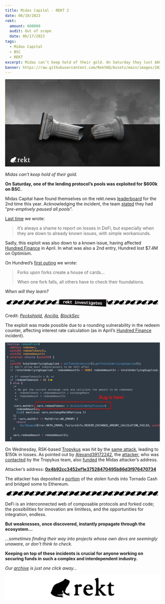 ```yaml
---
title: Midas Capital - REKT 2
date: 06/19/2023
rekt:
  amount: 600000
  audit: Out of scope
  date: 06/17/2023
tags:
  - Midas Capital
  - BSC
  - REKT
excerpt: Midas can’t keep hold of their gold. On Saturday they lost $600k to a known vulnerability, again. Weaknesses, once discovered, instantly propagate through the ecosystem… When will they learn?
banner: https://raw.githubusercontent.com/RektHQ/Assets/main/images/2023/01/midas2-header.png
---
```


![](https://raw.githubusercontent.com/RektHQ/Assets/main/images/2023/01/midas2-header.png)

_Midas can’t keep hold of their gold._

**On Saturday, one of the lending protocol’s pools was exploited for $600k on BSC.**

Midas Capital have found themselves on the rekt.news [leaderboard](https://rekt.news/leaderboard/) for the 2nd time this year. Acknowledging the incident, the team [stated](https://twitter.com/MidasCapitalxyz/status/1670151398900596737) they had “_pre-emptively paused all pools_”.

[Last time](https://rekt.news/midas-capital-rekt/) we wrote:

>It’s always a shame to report on losses in DeFi, but especially when they are down to already known issues, with simple workarounds.

Sadly, this exploit was also down to a known issue, having affected [Hundred Finance](https://rekt.news/hundred-rekt2/) in April. In what was also a 2nd entry, Hundred lost $7.4M on Optimism.

On Hundred’s [first outing](https://rekt.news/agave-hundred-rekt/) we wrote:

>Forks upon forks create a house of cards…
>
>When one fork falls, all others have to check their foundations.

_When will they learn?_

![](https://raw.githubusercontent.com/RektHQ/Assets/main/images/2021/09/rekt-investigates-linebreak.png)

Credit: _[Peckshield](https://twitter.com/peckshield/status/1670148905810403330), [Ancilia](https://twitter.com/AnciliaInc/status/1670130656586919936), [BlockSec](https://twitter.com/BlockSecTeam/status/1670145829204819969)_

The exploit was made possible due to a rounding vulnerability in the redeem counter, affecting interest rate calculation (as in April’s [Hundred Finance](https://rekt.news/hundred-rekt2/) incident).

![](https://raw.githubusercontent.com/RektHQ/Assets/main/images/2023/01/midas2-code.png)

On Wednesday, RSK-based [Tropykus](https://twitter.com/tropykus/status/1669310852787216385) was hit by the [same attack](https://blog.tropykus.com/comunicado_004), leading to $150k in losses. As pointed out by [Alexand39172242](https://twitter.com/Alexand39172242), the [attacker](https://etherscan.io/address/0x34027a026f17d0dbe273827baceec7c3e46f9987), who was [contacted](https://etherscan.io/tx/0xd9057dffd6a46d1da2de02c7cdacfffeb4085bda9aba0816d642075699c28f28) by the Tropykus team, also [funded](https://bscscan.com/tx/0x6ca209d77d19d5b09d816c8446389be17a367d97c832b19167a33e0d5269cc00) the Midas attacker’s address.

Attacker’s address: **[0x4b92cc3452ef1e37528470495b86d3f976470734](https://bscscan.com/address/0x4b92cc3452ef1e37528470495b86d3f976470734)**

The attacker has deposited a [portion](https://bscscan.com/address/0x4b92cc3452ef1e37528470495b86d3f976470734?toaddress=0x0d5550d52428e7e3175bfc9550207e4ad3859b17) of the stolen funds into Tornado Cash and bridged some to Ethereum.

![](https://raw.githubusercontent.com/RektHQ/Assets/main/images/2021/03/rekt-linebreak.png)

DeFi is an interconnected web of composable protocols and forked code; the possibilities for innovation are limitless, and the opportunities for integration, endless.

**But weaknesses, once discovered, instantly propagate through the ecosystem…**

_…sometimes finding their way into projects whose own devs are seemingly unaware, or don’t think to check._

**Keeping on top of these incidents is crucial for anyone working on securing funds in such a complex and interdependent industry.**

_Our [archive](https://rekt.news/leaderboard/) is just one click away…_

![](https://raw.githubusercontent.com/RektHQ/Assets/main/images/2021/08/rekt-outline-conc.png)
